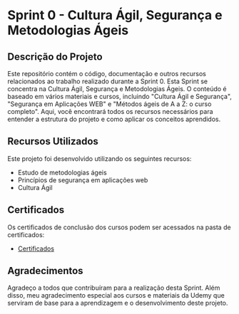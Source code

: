 # Sprint 0 - Cultura Ágil, Segurança e Metodologias Ágeis

## Descrição do Projeto

Este repositório contém o código, documentação e outros recursos relacionados ao trabalho realizado durante a Sprint 0. Esta Sprint se concentra na Cultura Ágil, Segurança e Metodologias Ágeis. O conteúdo é baseado em vários materiais e cursos, incluindo "Cultura Ágil e Segurança", "Segurança em Aplicações WEB" e "Métodos ágeis de A a Z: o curso completo". Aqui, você encontrará todos os recursos necessários para entender a estrutura do projeto e como aplicar os conceitos aprendidos.

## Recursos Utilizados

Este projeto foi desenvolvido utilizando os seguintes recursos:

- Estudo de metodologias ágeis
- Princípios de segurança em aplicações web
- Cultura Ágil

## Certificados

Os certificados de conclusão dos cursos podem ser acessados na pasta de certificados:

- [Certificados](./Certificados/)

## Agradecimentos

Agradeço a todos que contribuíram para a realização desta Sprint. Além disso, meu agradecimento especial aos cursos e materiais da Udemy que serviram de base para a aprendizagem e o desenvolvimento deste projeto.
